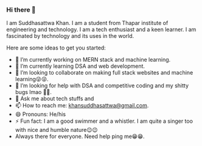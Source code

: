 ### Hi there 👋

I am Suddhasattwa Khan. I am a student from Thapar institute of engineering and technology.
I am a tech enthusiast and a keen learner. I am fascinated by technology and its uses in the world. 


Here are some ideas to get you started:

- 🔭 I’m currently working on MERN stack and machine learning.
- 🌱 I’m currently learning DSA and web development.
- 👯 I’m looking to collaborate on making full stack websites and machine learning😜😜.
- 🤔 I’m looking for help with DSA and competitive coding and my shitty bugs lmao 🤣🤣.
- 💬 Ask me about tech stuffs and 
- 📫 How to reach me: khansuddhasattwa@gmail.com.
- 😄 Pronouns: He/his
- ⚡ Fun fact: I am a good swimmer and a whistler. I am quite a singer too with nice and humble nature😉😉
- Always there for everyone. Need help ping me😁😁.
